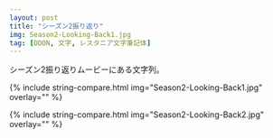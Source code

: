 ```yaml
---
layout: post
title: "シーズン2振り返り"
img: Season2-Looking-Back1.jpg
tag: [DDON, 文字, レスタニア文字筆記体]
---
```


シーズン2振り返りムービーにある文字列。

{% include string-compare.html img="Season2-Looking-Back1.jpg" overlay="" %}

> 



{% include string-compare.html img="Season2-Looking-Back2.jpg" overlay="" %}



